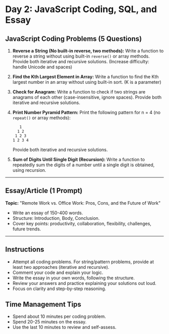 # Day 2: JavaScript Coding, SQL, and Essay

## JavaScript Coding Problems (5 Questions)

1. **Reverse a String (No built-in reverse, two methods):**
   Write a function to reverse a string without using built-in `reverse()` or array methods. Provide both iterative and recursive solutions. (Increase difficulty: handle Unicode and spaces)

2. **Find the Kth Largest Element in Array:**
   Write a function to find the Kth largest number in an array without using built-in sort. (K is a parameter)

3. **Check for Anagram:**
   Write a function to check if two strings are anagrams of each other (case-insensitive, ignore spaces). Provide both iterative and recursive solutions.

4. **Print Number Pyramid Pattern:**
   Print the following pattern for n = 4 (no `repeat()` or array methods):

   ```
      1
     1 2
    1 2 3
   1 2 3 4
   ```

   Provide both iterative and recursive solutions.

5. **Sum of Digits Until Single Digit (Recursion):**
   Write a function to repeatedly sum the digits of a number until a single digit is obtained, using recursion.

---

## Essay/Article (1 Prompt)

**Topic:**
"Remote Work vs. Office Work: Pros, Cons, and the Future of Work"

- Write an essay of 150-400 words.
- Structure: Introduction, Body, Conclusion.
- Cover key points: productivity, collaboration, flexibility, challenges, future trends.

---

## Instructions

- Attempt all coding problems. For string/pattern problems, provide at least two approaches (iterative and recursive).
- Comment your code and explain your logic.
- Write the essay in your own words, following the structure.
- Review your answers and practice explaining your solutions out loud.
- Focus on clarity and step-by-step reasoning.

## Time Management Tips

- Spend about 10 minutes per coding problem.
- Spend 20-25 minutes on the essay.
- Use the last 10 minutes to review and self-assess.
